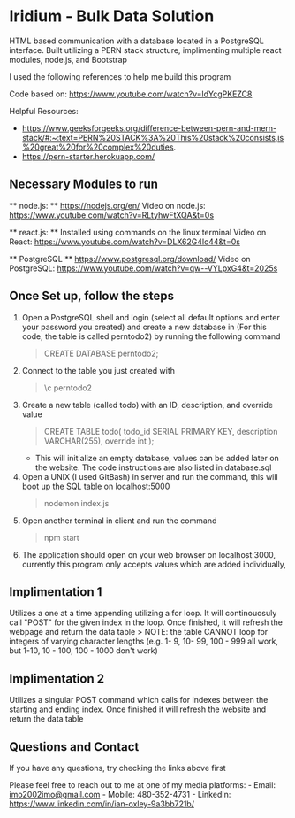 # Iridium - Bulk Data Solution
HTML based communication with a database located in a PostgreSQL interface. Built utilizing a PERN stack structure, implimenting multiple react modules, node.js, and Bootstrap

I used the following references to help me build this program

Code based on: https://www.youtube.com/watch?v=ldYcgPKEZC8

Helpful Resources:
- https://www.geeksforgeeks.org/difference-between-pern-and-mern-stack/#:~:text=PERN%20STACK%3A%20This%20stack%20consists,is%20great%20for%20complex%20duties.
- https://pern-starter.herokuapp.com/

## Necessary Modules to run

** node.js: ** https://nodejs.org/en/ 
Video on node.js: https://www.youtube.com/watch?v=RLtyhwFtXQA&t=0s

** react.js: ** Installed using commands on the linux terminal
Video on React: https://www.youtube.com/watch?v=DLX62G4lc44&t=0s 

** PostgreSQL ** https://www.postgresql.org/download/
Video on PostgreSQL: https://www.youtube.com/watch?v=qw--VYLpxG4&t=2025s

## Once Set up, follow the steps 
1) Open a PostgreSQL shell and login (select all default options and enter your password you created) and create a new database in (For this code, the table is called perntodo2) by running the following command 
    > CREATE DATABASE perntodo2;
2) Connect to the table you just created with
    > \c perntodo2
3) Create a new table (called todo) with an ID, description, and override value
    > CREATE TABLE todo(
    > todo_id SERIAL PRIMARY KEY,
    > description VARCHAR(255),
    > override int
    > );
    - This will initialize an empty database, values can be added later on the website. The code instructions are also listed in database.sql
4) Open a UNIX (I used GitBash) in server and run the command, this will boot up the SQL table on localhost:5000
    > nodemon index.js
5) Open another terminal in client and run the command
    > npm start
6) The application should open on your web browser on localhost:3000, currently this program only accepts values which are added individually,

## Implimentation 1
Utilizes a one at a time appending utilizing a for loop. It will continouosuly call "POST" for the given index in the loop. Once finished, it will refresh the webpage and return the data table
    > NOTE: the table CANNOT loop for integers of varying character lengths (e.g. 1- 9, 10- 99, 100 - 999 all work, but 1-10, 10 - 100, 100 - 1000 don't work)

## Implimentation 2
Utilizes a singular POST command which calls for indexes between the starting and ending index. Once finished it will refresh the website and return the data table

## Questions and Contact
If you have any questions, try checking the links above first

Please feel free to reach out to me at one of my media platforms:
    - Email: imo2002imo@gmail.com
    - Mobile: 480-352-4731
    - LinkedIn: https://www.linkedin.com/in/ian-oxley-9a3bb721b/
